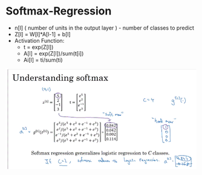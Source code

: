 # Softmax-Regression

  - n[l] ( number of units in the output layer ) - number of classes to predict
  - Z[l] = W[l]*A[l-1] + b[l]
  - Activation Function:
    - t = exp(Z[l])
    - A[l] = exp(Z[l])/sum(t[i])
    - Ai[l] = ti/sum(ti)
    
  ![Softmax Classifier](https://github.com/susantamoh84/DeepLearning/blob/master/Course2/softmax-classifier.GIF)
  
  
